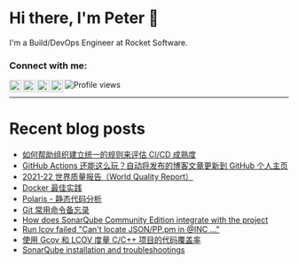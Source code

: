 # Hi there, I'm Peter 👋

I'm a Build/DevOps Engineer at Rocket Software.

### Connect with me:
[<img align="left" alt="shenxianpeng | Blogger" width="22px" src="https://cdn.jsdelivr.net/npm/simple-icons@3.13.0/icons/blogger.svg" />][blogger]
[<img align="left" alt="shenxianpeng | Blogger" width="22px" src="https://cdn.jsdelivr.net/npm/simple-icons@3.13.0/icons/wechat.svg" />][wechat]
[<img align="left" alt="shenxianpeng | LinkedIn" width="22px" src="https://cdn.jsdelivr.net/npm/simple-icons@v3/icons/linkedin.svg" />][linkedin]
[<img align="left" alt="shenxianpeng | Gmail" width="22px" src="https://cdn.jsdelivr.net/npm/simple-icons@3.13.0/icons/gmail.svg" />][gmail]
![Profile views](https://gpvc.arturio.dev/shenxianpeng)
<br />

---

# Recent blog posts

<!-- BLOG-POST-LIST:START -->
- [如何帮助组织建立统一的规则来评估 CI/CD 成熟度](https://shenxianpeng.github.io/2021/12/cicd-assessment/)
- [GitHub Actions 还能这么玩？自动将发布的博客文章更新到 GitHub 个人主页](https://shenxianpeng.github.io/2021/11/special-repository/)
- [2021-22 世界质量报告（World Quality Report）](https://shenxianpeng.github.io/2021/11/world-quality-report/)
- [Docker 最佳实践](https://shenxianpeng.github.io/2021/11/docker-best-practice/)
- [Polaris - 静态代码分析](https://shenxianpeng.github.io/2021/10/what-is-polaris/)
- [Git 常用命令备忘录](https://shenxianpeng.github.io/2021/10/git-cheatsheet/)
- [How does SonarQube Community Edition integrate with the project](https://shenxianpeng.github.io/2021/09/sonarqube-integration/)
- [Run lcov failed &quot;Can&#39;t locate JSON/PP.pm in @INC ...&quot;](https://shenxianpeng.github.io/2021/09/lcov-error/)
- [使用 Gcov 和 LCOV 度量 C/C++ 项目的代码覆盖率](https://shenxianpeng.github.io/2021/08/gcov-example-cn/)
- [SonarQube installation and troubleshootings](https://shenxianpeng.github.io/2021/08/sonarqube-setup/)
<!-- BLOG-POST-LIST:END -->

[blogger]: https://shenxianpeng.github.io/
[wechat]: http://mp.weixin.qq.com/profile?src=3&timestamp=1636449668&ver=1&signature=mWc-OIPct-8wSKUXsur7QPDlIvIE*B70DUninRKnMcS4yQGuJj7JEaK-FxzsHGdVbK4yX8PvY60*a0iEEj7Njw==
<!-- [wechat]: http://mp.weixin.qq.com/mp/getmasssendmsg?__biz=MzU2NjE2MDY0MA==#wechat_webview_type=1&wechat_redirect -->
[linkedin]: https://www.linkedin.com/in/xianpeng-shen/
[gmail]: mailto:xianpeng.shen@gmail.com

<!-- **shenxianpeng/shenxianpeng** is a ✨ _special_ ✨ repository because its `README.md` (this file) appears on your GitHub profile.

Here are some ideas to get you started:

- 🔭 I’m currently working on ...
- 🌱 I’m currently learning ...
- 👯 I’m looking to collaborate on ...
- 🤔 I’m looking for help with ...
- 💬 Ask me about ...
- 📫 How to reach me: ...
- 😄 Pronouns: ...
- ⚡ Fun fact: ...

 -->
